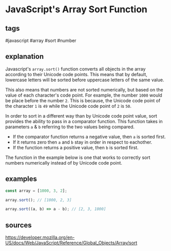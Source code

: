 # JavaScript's Array Sort Function
## tags
#javascript #array #sort #number

## explanation
Javascript's `array.sort()` function converts all objects in the array according to their Unicode code points. This means that by default, lowercase letters will be sorted before uppercase letters of the same value. 

This also means that numbers are not sorted numerically, but based on the value of each character's code point. For example, the number `1000` would be place before the number `2`. This is because, the Unicode code point of the character `1` is `49` while the Unicode code point of `2` is `50`. 

In order to sort in a different way than by Unicode code point value, sort provides the ability to pass in a comparator function. This function takes in parameters `a` & `b` referring to the two values being compared. 
- If the comparator function returns a negative value, then `a` is sorted first. 
- If it returns zero then `a` and `b` stay in order in respect to eachother. 
- If the function returns a positive value, then `b` is sorted first.

The function in the example below is one that works to correctly sort numbers numerically instead of by Unicode code point.

## examples
```javascript
const array = [1000, 3, 2];

array.sort(); // [1000, 2, 3]

array.sort((a, b) => a - b); // [2, 3, 1000]
```

## sources
https://developer.mozilla.org/en-US/docs/Web/JavaScript/Reference/Global_Objects/Array/sort
